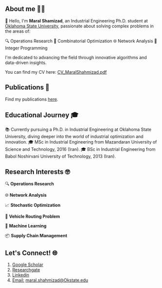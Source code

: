 ## About me 👩‍🔬
👋 Hello, I'm **Maral Shamizad**, an Industrial Engineering Ph.D. student at  [Oklahoma State University](https://go.okstate.edu/), passionate about solving complex problems in the areas of:

🔍 Operations Research
🎲 Combinatorial Optimization
🌐 Network Analysis
🧮 Integer Programming

I'm dedicated to advancing the field through innovative algorithms and data-driven insights.

You can find my CV here: [CV_MaralShahmizad.pdf](CV_Maral.pdf)


## Publications 📖
Find my publications [here](https://scholar.google.com/citations?hl=en&user=EetymRMAAAAJ).

## Educational Journey 🎓
📚 Currently pursuing a Ph.D. in Industrial Engineering at Oklahoma State University, diving deeper into the world of industrial optimization and innovation.
🎓 MSc in Industrial Engineering from Mazandaran University of Science and Technology, 2016 (Iran).
🎓 BSc in Industrial Engineering from Babol Noshirvani University of Technology, 2013 (Iran).

## Research Interests 🤓
🔍 **Operations Research**

🌐 **Network Analysis**

📈 **Stochastic Optimization**

🚚 **Vehicle Routing Problem**

🤖 **Machine Learning**

📦 **Supply Chain Management**

## Let's Connect! 🌐
1. [Google Scholar](https://scholar.google.com/citations?hl=en&user=EetymRMAAAAJ)
2. [Researchgate](https://www.researchgate.net/profile/Maral-Shahmizad)
3. [Linkedin](https://www.linkedin.com/in/maral-shahmizad-8b9a9b19b/)
4. [Email:]() maral.shahmizad@Okstate.edu

